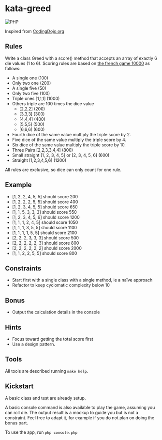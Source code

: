 # kata-greed
![PHP](https://github.com/vdebes/kata-greed/actions/workflows/php.yml/badge.svg)

Inspired from [CodingDojo.org](https://codingdojo.org/kata/Greed/)

## Rules
Write a class Greed with a score() method that accepts an array of exactly 6 die values (1 to 6). Scoring rules are based on [the french game 10000](https://fr.wikipedia.org/wiki/10000#Jeu_%C3%A0_6_d%C3%A9s) as follows:

* A single one (100)
* Only two one (200)
* A single five (50)
* Only two five (100)
* Triple ones [1,1,1] (1000)
* Others triple are 100 times the dice value
  * [2,2,2] (200)
  * [3,3,3] (300)
  * [4,4,4] (400)
  * [5,5,5] (500)
  * [6,6,6] (600)
* Fourth dice of the same value multiply the triple score by 2.
* Five dice of the same value multiply the triple score by 4.
* Six dice of the same value multiply the triple score by 10.
* Three Pairs [2,2,3,3,4,4] (800)
* Small straight [1, 2, 3, 4, 5] or [2, 3, 4, 5, 6] (600)
* Straight [1,2,3,4,5,6] (1200)

All rules are exclusive, so dice can only count for one rule.

## Example
* [1, 2, 2, 4, 5, 5] should score 200
* [1, 2, 2, 2, 5, 5] should score 400
* [1, 2, 3, 4, 5, 5] should score 650
* [1, 1, 5, 3, 3, 3] should score 550
* [1, 2, 3, 4, 5, 6] should score 1200
* [1, 1, 1, 2, 4, 5] should score 1050
* [1, 1, 1, 3, 5, 5] should score 1100
* [1, 1, 1, 1, 5, 5] should score 2100
* [2, 2, 2, 3, 3, 3] should score 500
* [2, 2, 2, 2, 2, 3] should score 800
* [2, 2, 2, 2, 2, 2] should score 2000
* [1, 1, 2, 2, 5, 5] should score 800

## Constraints
* Start first with a single class with a single method, ie a naïve approach
* Refactor to keep cyclomatic complexity below 10

## Bonus
* Output the calculation details in the console

## Hints
* Focus toward getting the total score first
* Use a design pattern.

## Tools
All tools are described running ```make help```.

## Kickstart
A basic class and test are already setup. 

A basic console command is also available to play the game, assuming you can roll die. The output result is a mockup to 
guide you but is not a constraint. Feel free to adapt it, for example if you do not plan on doing the bonus part. 

To use the app, run ```php console.php```
